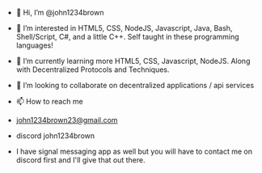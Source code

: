 - 👋 Hi, I’m @john1234brown
- 👀 I’m interested in HTML5, CSS, NodeJS, Javascript, Java, Bash, Shell/Script, C#, and a little C++. Self taught in these programming languages!
- 🌱 I’m currently learning more HTML5, CSS, Javascript, NodeJS. Along with Decentralized Protocols and Techniques.
- 💞️ I’m looking to collaborate on decentralized applications / api services
- 📫 How to reach me
 
 - john1234brown23@gmail.com
 - discord john1234brown
 - I have signal messaging app as well but you will have to contact me on discord first and I'll give that out there.

<!---
john1234brown/john1234brown is a ✨ special ✨ repository because its `README.md` (this file) appears on your GitHub profile.
You can click the Preview link to take a look at your changes.
--->
